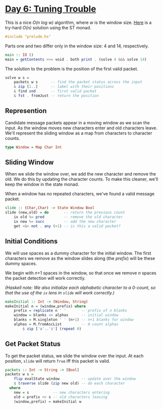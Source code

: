 # [Day 6: Tuning Trouble](https://adventofcode.com/2022/day/6)

This is a nice _O(n log w)_ algorithm, where _w_ is the window size.
[Here](https://github.com/instinctive/edu-advent-2022/blob/tryhard/day06.md)
is a try-hard _O(n)_ solution using the ST monad.

```haskell
#include "prelude.hs"
```

Parts one and two differ only in the window size: 4 and 14, respectively.

```haskell
main :: IO ()
main = getContents >>= void . both print . (solve 4 &&& solve 14)
```

The solution to the problem is the position of the first valid packet.

```haskell
solve w s =
    packets w s      -- find the packet status across the input
    & zip [1..]      -- label with their positions
    & find snd       -- first valid packet
    & fst . fromJust -- return the position
```

## Represention

Candidate message packets appear in a moving window as we scan the input.  As
the window moves new characters enter and old characters leave.  We'll
represent the sliding window as a map from characters to character counts.

```haskell
type Window = Map Char Int
```

## Sliding Window

When we slide the window over, we add the new character and remove the old. We
do this by updating the character counts.  To make this cleaner, we'll keep the
window in the state monad.

When a window has no repeated characters, we've found a valid message packet.

```haskell
slide :: (Char,Char) -> State Window Bool
slide (new,old) = do       -- return the previous count
    ix old %= pred         -- remove the old character
    ix new %= succ         -- add the new character
    get <&> not . any (>1) -- is this a valid packet?

```

## Initial Conditions

We will use spaces as a dummy character for the initial window. The first
characters we remove as the window slides along (the _prefix_) will be these
dummy spaces.

We begin with _n_+1 spaces in the window, so that once we remove _n_ spaces the
packet detection will work correctly.

_(Haskell note: We also initialize each alphabetic character to a 0-count, so
that the use of the ``ix`` lens in ``slide`` will work correctly.)_

```haskell
makeInitial :: Int -> (Window, String)
makeInitial n = (window,prefix) where
    prefix = replicate n ' '       -- prefix of n blanks
    window = blanks <> alphas      -- initial window
    blanks = M.singleton ' ' (n+1) -- n+1 blanks for window
    alphas = M.fromAscList         -- 0-count alphas
        $ zip ['a'..'z'] (repeat 0)
```

## Get Packet Status

To get the packet status, we slide the window over the input.  At each
position, ``slide`` will return ``True`` iff this packet is valid.

```haskell
packets :: Int -> String -> [Bool]
packets w s = 
    flip evalState window          -- update over the window
    $ traverse slide (zip new old) -- do each character
  where
    new = s           -- new characters entering
    old = prefix <> s -- old characters leaving
    (window,prefix) = makeInitial w
```
